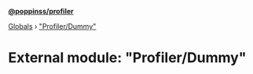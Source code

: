 **[@poppinss/profiler](../README.md)**

[Globals](../README.md) › ["Profiler/Dummy"](_profiler_dummy_.md)

# External module: "Profiler/Dummy"